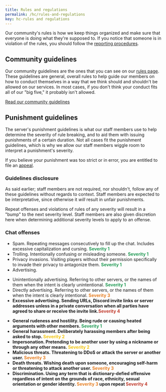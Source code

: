 ```yaml
---
title: Rules and regulations
permalink: /hc/rules-and-regulations
key: hc-rules and regulations
---
```


Our community's rules is how we keep things organized and make sure that everyone is doing what they're supposed to. If you notice that someone is in violation of the rules, you should follow the [reporting procedures](#reporting).

## Community guidelines
Our community guidelines are the ones that you can see on our [rules page](../rules). These guidelines are general, overall rules to help guide our members on how to conduct themselves in a way that we think should and shouldn't be allowed on our services. In most cases, if you don't think your conduct fits all of our "big five," it probably isn't allowed.

<a class="button button--outline-primary button--rounded" href="{{ site.baseurl}}/rules">Read our community guidelines</a>

## Punishment guidelines
The server's punishment guidelines is what our staff members use to help determine the severity of rule breaking, and to aid them with issuing punishments of a certain duration. Not all cases fit the punishment guidelines, which is why we allow our staff members wiggle room to interpret a punishment's severity.

If you believe your punishment was too strict or in error, you are entitled to file an [appeal](#appealing).

### Guidelines disclosure
As said earlier; staff members are not required, nor shouldn't, follow any of these guidelines without regards to context. Staff members are expected to be interpretative, since otherwise it *will* result in unfair punishments.

Repeat offenses and violations of rules of any severity will result in a "bump" to the next severity level. Staff members are also given discretion here when determining additional severity levels to apply to an offense.

### Chat offenses
* Spam. Repeating messages consecutively to fill up the chat. Includes excessive capitalization and cursing. <strong><span style="color: #239B56">Severity 1</span></strong>
* Trolling. Intentionally confusing or misleading someone. <strong><span style="color: #239B56">Severity 1</span></strong>
* Privacy invasions. Visiting players without their permission specifically to invade their privacy to antagonize them. <strong><span style="color: #239B56">Severity 1</span></strong>
* Advertising.
- Unintentionally advertising. Referring to other servers, or the names of them when the intent is clearly unintentional. <strong><span style="color: #239B56">Severity 1</span></strong>
- Directly advertising. Referring to other servers, or the names of them when the intent is clearly intentional. <strong><span style="color: #E67E22">Severity 3</span><strong>
- Excessive advertising. Sending URLs, Discord invite links or server addresses unless in a private conversation when all parties have agreed to share or receive the invite link.<strong><span style="color: #C0392B">Severity 4</span></strong>
* General rudeness and hostility. Being rude or causing heated arguments with other members. <strong><span style="color: #239B56">Severity 1</span></strong>
* General harassment. Deliberately harassing members after being asked to stop. <strong><span style="color: #F1C40F">Severity 2</span><strong>
* Impersonation. Pretending to be another user by using a nickname or through any other means. <strong><span style="color: #F1C40F">Severity 2</span><strong>
* Malicious threats. Threatening to DDoS or attack the server or another user. <strong><span style="color: #E67E22">Severity 3</span><strong>
* Death threats. Wishing death upon someone, encouraging self-harm or threatening to attack another user. <strong><span style="color: #E67E22">Severity 3</span><strong>
* Discrimination. Using any term that is dictionary-defied offensive regardless of intent on the grounds of race, ethnicity, sexual orientation or gender identity. <strong><span style="color: #E67E22">Severity 3</span><strong> upon repeat <strong><span style="color: #C0392B">Severity 4</span></strong>


<!-- <strong><span style="color: #B03A2E">Network Ban</span>:</strong> -->
